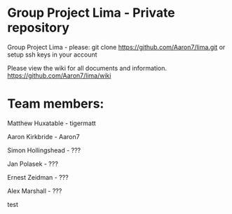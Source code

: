Group Project Lima - Private repository
====

Group Project Lima - please: git clone https://github.com/Aaron7/lima.git or setup ssh keys in your account

Please view the wiki for all documents and information. https://github.com/Aaron7/lima/wiki

Team members:
===
Matthew Huxatable - tigermatt

Aaron Kirkbride - Aaron7

Simon Hollingshead - ???

Jan Polasek - ???

Ernest Zeidman - ???

Alex Marshall - ???

test
